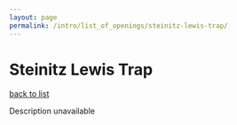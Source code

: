 ```yaml
---
layout: page
permalink: /intro/list_of_openings/steinitz-lewis-trap/
---
```


# Steinitz Lewis Trap

[back to list](../)

Description unavailable